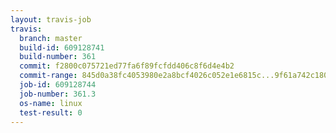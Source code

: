 ```yaml
---
layout: travis-job
travis:
  branch: master
  build-id: 609128741
  build-number: 361
  commit: f2800c075721ed77fa6f89fcfdd406c8f6d4e4b2
  commit-range: 845d0a38fc4053980e2a8bcf4026c052e1e6815c...9f61a742c18025a733e20927c86ae15350f5df34
  job-id: 609128744
  job-number: 361.3
  os-name: linux
  test-result: 0
---
```

